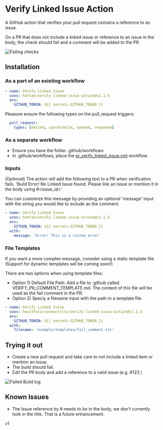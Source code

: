 # Verify Linked Issue Action
A GitHub action that verifies your pull request contains a reference to an issue.

On a PR that does not include a linked issue or reference to an issue in the body, the check should fail and a comment will be added to the PR.

![Failing checks](images/failed-pr-body.png "Failing checks")

## Installation

### As a part of an existing workflow
``` yaml
- name: Verify Linked Issue
  uses: hattan/verify-linked-issue-action@v1.1.5
  env:
    GITHUB_TOKEN: ${{ secrets.GITHUB_TOKEN }}
```

Pleasure ensure the following types on the pull_request triggers:
```yaml
  pull_request:
    types: [edited, synchronize, opened, reopened]
```

### As a separate workflow
* Ensure you have the folder .github/workflows
* In .github/workflows, place the [pr_verify_linked_issue.yml](example/pr_verify_linked_issue.yml) workflow.

### Inputs
(Optional) The action will add the following text to a PR when verification fails.
'Build Error! No Linked Issue found. Please link an issue or mention it in the body using #<issue_id>'

You can customize this message by providing an optional 'message' input with the string you would like to include as the comment.

```yaml
- name: Verify Linked Issue
  uses: hattan/verify-linked-issue-action@v1.1.5
  env:
    GITHUB_TOKEN: ${{ secrets.GITHUB_TOKEN }}
  with:
    message: 'Error! This is a custom error'
 ```

### File Templates
If you want a more complex message, consider using a static template file. (Support for dynamic templates will be coming soon!)

There are two options when using template files:

* Option 1) Default File Path: Add a file to .github called VERIFY_PR_COMMENT_TEMPLATE.md. The content of this file will be used as the fail comment in the PR.
* Option 2) Speciy a filename input with the path to a template file.
```yaml
- name: Verify Linked Issue
  uses: healthstarconnectsllc/verify-linked-issue-action@v1.1.2
  env:
    GITHUB_TOKEN: ${{ secrets.GITHUB_TOKEN }}
  with:
    filename: 'example/templates/fail_comment.txt'
```

## Trying it out

* Create a new pull request and take care to not include a linked item or mention an issue.
* The build should fail.
* Edit the PR body and add a reference to a valid issue (e.g. #123 )

![Failed Build log](images/failed1.png "Failed Build log")
## Known Issues
* The Issue reference by # needs to be in the body, we don't currently look in the title. That is a future enhancement.

v1
